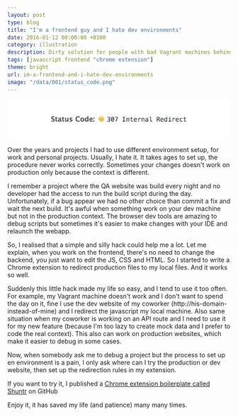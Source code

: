 ```yaml
---
layout: post
type: blog
title: "I'm a frontend guy and I hate dev environments"
date: 2016-01-12 00:00:00 +0100
category: illustration
description: Dirty solution for people with bad Vagrant machines behind corporate proxies
tags: [javascript frontend "chrome extension"]
theme: bright
url: im-a-frontend-and-i-hate-dev-environments
image: "/data/001/status_code.png"
---
```

![](/data/blog/status_code.png)

Over the years and projects I had to use different environment setup, for work and personal projects. Usually, I hate it. It takes ages to set up, the procedure never works correctly. Sometimes your changes doesn't work on production only because the context is different.

I remember a project where the QA website was build every night and no developer had the access to run the build script during the day. Unfortunately, if a bug appear we had no other choice than commit a fix and wait the next build. It's awful when something work on your dev machine but not in the production context. The browser dev tools are amazing to debug scripts but sometimes it's easier to make changes with your IDE and relaunch the webapp.

So, I realised that a simple and silly hack could help me a lot. Let me explain, when you work on the frontend, there's no need to change the backend, you just want to edit the JS, CSS and HTML. So I started to write a Chrome extension to redirect production files to my local files. And it works so well.

Suddenly this little hack made my life so easy, and I tend to use it too often. For example, my Vagrant machine doesn't work and I don't want to spend the day on it, fine I use the dev website of my coworker (http://his-domain-instead-of-mine) and I redirect the javascript my local machine. Also same situation when my coworker is working on an API route and I need to use it for my new feature (because I'm too lazy to create mock data and I prefer to code the real context). This also can work on production websites, which make it easier to debug in some cases.

Now, when somebody ask me to debug a project but the process to set up en environment is a pain, I only ask where can I try the production or dev website, then set up the redirection rules in my extension.

If you want to try it, I published a [Chrome extension boilerplate called Shuntr](https://github.com/maxwellito/shuntr) on GitHub

Enjoy it, it has saved my life (and patience) many many times.
